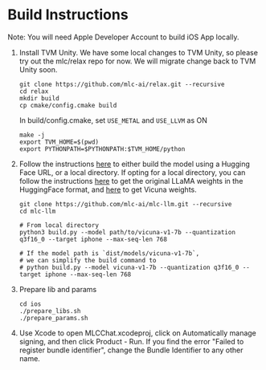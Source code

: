 # Build Instructions

Note: You will need Apple Developer Account to build iOS App locally.

1. Install TVM Unity. 
    We have some local changes to TVM Unity, so please try out the mlc/relax repo for now. We will migrate change back to TVM Unity soon.

    ```shell
    git clone https://github.com/mlc-ai/relax.git --recursive
    cd relax
    mkdir build
    cp cmake/config.cmake build
    ```
    
    In build/config.cmake, set `USE_METAL` and `USE_LLVM` as ON
    ```shell
    make -j
    export TVM_HOME=$(pwd)
    export PYTHONPATH=$PYTHONPATH:$TVM_HOME/python
    ```


2. Follow the instructions [here](https://github.com/mlc-ai/mlc-llm#building-from-source) to either build the model using a Hugging Face URL, or a local directory. If opting for a local directory, you can follow the instructions [here](https://huggingface.co/docs/transformers/main/model_doc/llama) to get the original LLaMA weights in the HuggingFace format, and [here](https://github.com/lm-sys/FastChat#vicuna-weights) to get Vicuna weights.

    ```shell
    git clone https://github.com/mlc-ai/mlc-llm.git --recursive
    cd mlc-llm

    # From local directory
    python3 build.py --model path/to/vicuna-v1-7b --quantization q3f16_0 --target iphone --max-seq-len 768

    # If the model path is `dist/models/vicuna-v1-7b`,
    # we can simplify the build command to
    # python build.py --model vicuna-v1-7b --quantization q3f16_0 --target iphone --max-seq-len 768
    ```

3. Prepare lib and params
    ```shell
    cd ios
    ./prepare_libs.sh
    ./prepare_params.sh
    ```

4. Use Xcode to open MLCChat.xcodeproj, click on Automatically manage signing, and then click Product - Run. 
If you find the error "Failed to register bundle identifier", change the Bundle Identifier to any other name.
